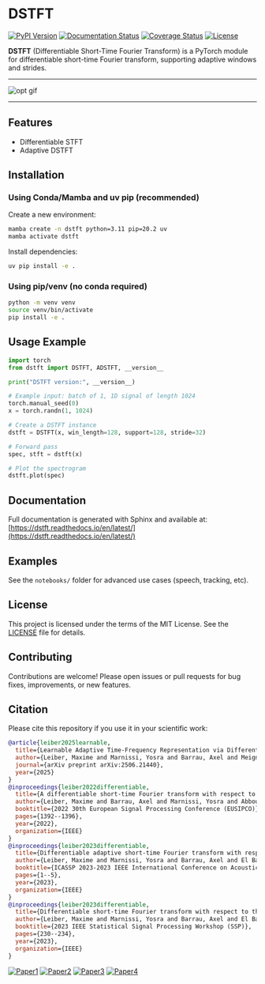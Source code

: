 # DSTFT

[![PyPI Version](https://img.shields.io/badge/pypi-v0.2.0-blue.svg)](https://pypi.org/project/dstft/)
[![Documentation Status](https://readthedocs.org/projects/dstft/badge/?version=latest)](https://dstft.readthedocs.io/en/latest/?badge=latest)
[![Coverage Status](https://img.shields.io/badge/coverage-95%25-brightgreen.svg)](./coverage.xml)
[![License](https://img.shields.io/github/license/maxime-leiber/dstft.svg)](./LICENSE)

**DSTFT** (Differentiable Short-Time Fourier Transform) is a PyTorch module for differentiable short-time Fourier transform, supporting adaptive windows and strides.

---

![opt gif](resources/opt.gif)

---

## Features
- Differentiable STFT 
- Adaptive DSTFT 


## Installation

### Using Conda/Mamba and uv pip (recommended)

Create a new environment:
```bash
mamba create -n dstft python=3.11 pip=20.2 uv
mamba activate dstft
```

Install dependencies:
```bash
uv pip install -e .
```

### Using pip/venv (no conda required)

```bash
python -m venv venv
source venv/bin/activate
pip install -e .
```

## Usage Example

```python
import torch
from dstft import DSTFT, ADSTFT, __version__

print("DSTFT version:", __version__)

# Example input: batch of 1, 1D signal of length 1024
torch.manual_seed(0)
x = torch.randn(1, 1024)

# Create a DSTFT instance
dstft = DSTFT(x, win_length=128, support=128, stride=32)

# Forward pass
spec, stft = dstft(x)

# Plot the spectrogram
dstft.plot(spec)
```

## Documentation

Full documentation is generated with Sphinx and available at: [https://dstft.readthedocs.io/en/latest/](https://dstft.readthedocs.io/en/latest/)

## Examples

See the `notebooks/` folder for advanced use cases (speech, tracking, etc).

## License

This project is licensed under the terms of the MIT License. See the [LICENSE](LICENSE) file for details.

## Contributing

Contributions are welcome! Please open issues or pull requests for bug fixes, improvements, or new features.

## Citation

Please cite this repository if you use it in your scientific work:

```bibtex
@article{leiber2025learnable,
  title={Learnable Adaptive Time-Frequency Representation via Differentiable Short-Time Fourier Transform},
  author={Leiber, Maxime and Marnissi, Yosra and Barrau, Axel and Meignen, Sylvain and Massouli{\~A}{\v{S}}, Laurent},
  journal={arXiv preprint arXiv:2506.21440},
  year={2025}
}
@inproceedings{leiber2022differentiable,
  title={A differentiable short-time Fourier transform with respect to the window length},
  author={Leiber, Maxime and Barrau, Axel and Marnissi, Yosra and Abboud, Dany},
  booktitle={2022 30th European Signal Processing Conference (EUSIPCO)},
  pages={1392--1396},
  year={2022},
  organization={IEEE}
}
@inproceedings{leiber2023differentiable,
  title={Differentiable adaptive short-time Fourier transform with respect to the window length},
  author={Leiber, Maxime and Marnissi, Yosra and Barrau, Axel and El Badaoui, Mohammed},
  booktitle={ICASSP 2023-2023 IEEE International Conference on Acoustics, Speech and Signal Processing (ICASSP)},
  pages={1--5},
  year={2023},
  organization={IEEE}
}
@inproceedings{leiber2023differentiable,
  title={Differentiable short-time Fourier transform with respect to the hop length},
  author={Leiber, Maxime and Marnissi, Yosra and Barrau, Axel and El Badaoui, Mohammed},
  booktitle={2023 IEEE Statistical Signal Processing Workshop (SSP)},
  pages={230--234},
  year={2023},
  organization={IEEE}
}
```

[![Paper1](http://img.shields.io/badge/paper1-arxiv-b31b1b.svg)](https://arxiv.org/pdf/2506.21440)
[![Paper2](http://img.shields.io/badge/paper2-arxiv-b31b1b.svg)](https://arxiv.org/abs/2208.10886)
[![Paper3](http://img.shields.io/badge/paper3-arxiv-b31b1b.svg)](https://arxiv.org/abs/2308.02418)
[![Paper4](http://img.shields.io-badge/paper4-arxiv-b31b1b.svg)](https://arxiv.org/abs/2308.02421)